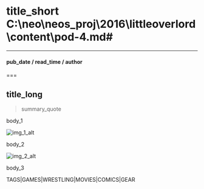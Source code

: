 # title_short C:\neo\neos_proj\2016\littleoverlord\content\pod-4.md#
----
####  pub_date / read_time / author
===
## title_long

> summary_quote

body_1

![img_1_alt](img_1_src "img_1_title")

body_2

![img_2_alt](img_2_src "img_2_title")

body_3

TAGS|GAMES|WRESTLING|MOVIES|COMICS|GEAR